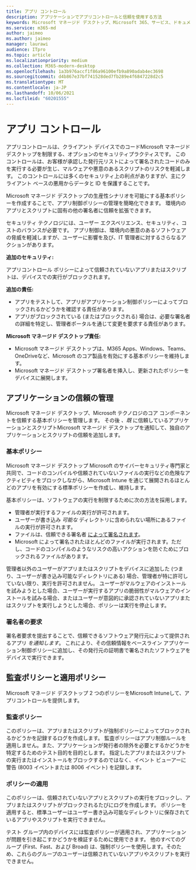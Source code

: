 ```yaml
---
title: アプリ コントロール
description: アプリケーションでアプリコントロールと信頼を使用する方法
keywords: Microsoft マネージド デスクトップ、Microsoft 365、サービス、ドキュメント
ms.service: m365-md
author: jaimeo
ms.author: jaimeo
manager: laurawi
audience: ITpro
ms.topic: article
ms.localizationpriority: medium
ms.collection: M365-modern-desktop
ms.openlocfilehash: 1a3b976accf1f86a96100efb9a890adab4ec3698
ms.sourcegitcommit: d4b867e37bf741528ded7fb289e4f6847228d2c5
ms.translationtype: MT
ms.contentlocale: ja-JP
ms.lasthandoff: 10/06/2021
ms.locfileid: "60201555"
---
```

# <a name="app-control"></a>アプリ コントロール

アプリコントロールは、クライアント デバイスでのコードMicrosoft マネージド デスクトップを制限する、オプションのセキュリティプラクティスです。 このコントロールは、お客様が承認した発行元リストによって署名されたコードのみを実行する必要が生じ、マルウェアや悪意のあるスクリプトのリスクを軽減します。 このコントロールには多くのセキュリティ上の利点がありますが、主にクライアント ベースの悪用からデータと ID を保護することです。

Microsoft マネージド デスクトップの生産性シナリオを可能にする基本ポリシーを作成することで、アプリ制御ポリシーの管理を簡略化できます。 環境内のアプリとスクリプトに固有の他の署名者に信頼を拡張できます。 


セキュリティ テクノロジには、ユーザー エクスペリエンス、セキュリティ、コストのバランスが必要です。 アプリ制御は、環境内の悪意のあるソフトウェアの脅威を軽減しますが、ユーザーに影響を及び、IT 管理者に対するさらなるアクションがあります。

**追加のセキュリティ:**

アプリコントロール ポリシーによって信頼されていないアプリまたはスクリプトは、デバイスでの実行がブロックされます。

**追加の責任:**

- アプリをテストして、アプリがアプリケーション制御ポリシーによってブロックされるかどうかを確認する責任があります。
- アプリがブロックされている (またはブロックされる) 場合は、必要な署名者の詳細を特定し、管理者ポータルを通じて変更を要求する責任があります。

**Microsoft マネージド デスクトップ責任:**

- Microsoft マネージド デスクトップは、M365 Apps、Windows、Teams、OneDriveなど、Microsoft のコア製品を有効にする基本ポリシーを維持します。
- Microsoft マネージド デスクトップ署名者を挿入し、更新されたポリシーをデバイスに展開します。


## <a name="managing-trust-in-applications"></a>アプリケーションの信頼の管理

Microsoft マネージド デスクトップ、Microsoft テクノロジのコア コンポーネントを信頼する基本ポリシーを管理します。 その後 *、既* に信頼しているアプリケーションとスクリプトMicrosoft マネージド デスクトップを通知して、独自のアプリケーションとスクリプトの信頼を追加します。

### <a name="base-policy"></a>基本ポリシー

Microsoft マネージド デスクトップ Microsoft のサイバーセキュリティ専門家と共同で、コードのコンパイルや信頼されていないファイルの実行などの危険なアクティビティをブロックしながら、Microsoft Intune を通じて展開されるほとんどのアプリを有効にする標準ポリシーを作成し、維持します。

基本ポリシーは、ソフトウェアの実行を制限するために次の方法を採用します。

- 管理者が実行するファイルの実行が許可されます。
- ユーザーが書き込み *可能な* ディレクトリに含められない場所にあるファイルの実行が許可されます。
- ファイルは、信頼できる署名者 [によって署名されます](#signer-requests)。
- Microsoft によって署名されたほとんどのファイルが実行されます。ただし、コードのコンパイルのようなリスクの高いアクションを防ぐためにブロックされるファイルがあります。


管理者以外のユーザーがアプリまたはスクリプトをデバイスに追加した (つまり、ユーザーが書き込み可能なディレクトリにある) 場合、管理者が特に許可していない限り、実行を許可されません。 ユーザーがマルウェアのインストールを試みようとした場合、ユーザーが実行するアプリの脆弱性がマルウェアのインストールを試みる場合、またはユーザーが意図的に承認されていないアプリまたはスクリプトを実行しようとした場合、ポリシーは実行を停止します。

### <a name="signer-requests"></a>署名者の要求

署名者要求を提出することで、信頼できるソフトウェア発行元によって提供されるアプリ *を通知します*。 これにより、その信頼情報をベースライン アプリケーション制御ポリシーに追加し、その発行元の証明書で署名されたソフトウェアをデバイスで実行できます。

## <a name="audit-and-enforced-policies"></a>監査ポリシーと適用ポリシー

Microsoft マネージド デスクトップ 2 つのポリシーをMicrosoft Intuneして、アプリコントロールを提供します。

### <a name="audit-policy"></a>監査ポリシー
このポリシーは、アプリまたはスクリプトが強制ポリシーによってブロックされるかどうかを記録するログを作成します。 監査ポリシーはアプリ制御ルールを適用しません。また、アプリケーションが発行者の除外を必要とするかどうかを特定するためのテスト目的を目的とします。 指定したアプリまたはスクリプトの実行またはインストールをブロックするのではなく、イベント ビューアーに警告 (8003 イベントまたは 8006 イベント) を記録します。

### <a name="enforced-policy"></a>ポリシーの適用
このポリシーは、信頼されていないアプリとスクリプトの実行をブロックし、アプリまたはスクリプトがブロックされるたびにログを作成します。 ポリシーを適用すると、標準ユーザーはユーザー書き込み可能なディレクトリに保存されているアプリやスクリプトを実行できません。

テスト グループ内のデバイスには監査ポリシーが適用され、アプリケーションが問題を引き起こすかどうかを検証するために使用できます。 他のすべてのグループ (First、Fast、および Broad) は、強制ポリシーを使用します。そのため、これらのグループのユーザーは信頼されていないアプリやスクリプトを実行できません。







